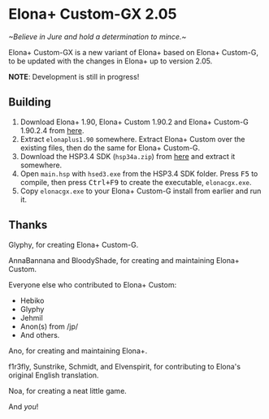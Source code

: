 # Elona+ Custom-GX 2.05

*~Believe in Jure and hold a determination to mince.~*

Elona+ Custom-GX is a new variant of Elona+ based on Elona+ Custom-G, to be updated with the changes in Elona+ up to version 2.05.

**NOTE**: Development is still in progress!

## Building

1. Download Elona+ 1.90, Elona+ Custom 1.90.2 and Elona+ Custom-G 1.90.2.4 from [here](https://elona.fandom.com/f/p/3340109923483964385).
2. Extract `elonaplus1.90` somewhere. Extract Elona+ Custom over the existing files, then do the same for Elona+ Custom-G.
3. Download the HSP3.4 SDK (`hsp34a.zip`) from [here](http://hsp.tv/make/downlist.html) and extract it somewhere.
4. Open `main.hsp` with `hsed3.exe` from the HSP3.4 SDK folder. Press <kbd>F5</kbd> to compile, then press <kbd>Ctrl+F9</kbd> to create the executable, `elonacgx.exe`.
5. Copy `elonacgx.exe` to your Elona+ Custom-G install from earlier and run it.

## Thanks

Glyphy, for creating Elona+ Custom-G.

AnnaBannana and BloodyShade, for creating and maintaining Elona+ Custom.

Everyone else who contributed to Elona+ Custom:
 - Hebiko
 - Glyphy
 - Jehmil
 - Anon(s) from /jp/
 - And others.

Ano, for creating and maintaining Elona+.

f1r3fly, Sunstrike, Schmidt, and Elvenspirit, for contributing to Elona's original English translation.

Noa, for creating a neat little game.

And *you*!

